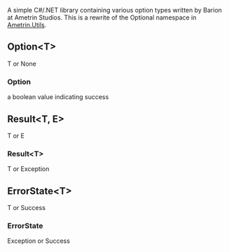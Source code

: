 A simple C#/.NET library containing various option types written by Barion at Ametrin Studios.
This is a rewrite of the Optional namespace in [Ametrin.Utils](https://github.com/BarionLP/Ametrin.Utils).

## Option\<T>
T or None
### Option 
a boolean value indicating success
## Result\<T, E>
T or E
### Result\<T>
T or Exception
## ErrorState\<T>
T or Success
### ErrorState
Exception or Success